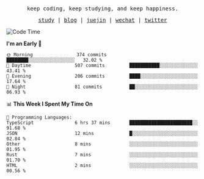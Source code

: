 <p align="center">
  <samp>
    <span>keep coding, keep studying, and keep happiness.</span>
  </samp>
</p>

<p align="center">
  <samp>
    <a href="https://github.com/ouduidui/fe-study">study</a> |
    <a href="https://deweyou.me">blog</a>  |
    <a href="https://juejin.cn/user/4309700183594366">juejin</a> |
    <a href="https://user-images.githubusercontent.com/54696834/165071004-6509e3f2-90c3-448c-9d92-3da42b0c2021.jpeg">wechat</a> |
    <a href="https://twitter.com/ouduidui">twitter</a>
  </samp>
</p>

<!--START_SECTION:waka-->
![Code Time](http://img.shields.io/badge/Code%20Time-3%2C671%20hrs%2039%20mins-blue)

**I'm an Early 🐤** 

```text
🌞 Morning                374 commits         ████████░░░░░░░░░░░░░░░░░   32.02 % 
🌆 Daytime                507 commits         ███████████░░░░░░░░░░░░░░   43.41 % 
🌃 Evening                206 commits         ████░░░░░░░░░░░░░░░░░░░░░   17.64 % 
🌙 Night                  81 commits          ██░░░░░░░░░░░░░░░░░░░░░░░   06.93 % 
```


📊 **This Week I Spent My Time On** 

```text
💬 Programming Languages: 
TypeScript               6 hrs 37 mins       ███████████████████████░░   91.68 % 
JSON                     12 mins             █░░░░░░░░░░░░░░░░░░░░░░░░   02.84 % 
Other                    8 mins              ░░░░░░░░░░░░░░░░░░░░░░░░░   01.95 % 
Rust                     7 mins              ░░░░░░░░░░░░░░░░░░░░░░░░░   01.70 % 
HTML                     2 mins              ░░░░░░░░░░░░░░░░░░░░░░░░░   00.56 % 
```


<!--END_SECTION:waka-->
